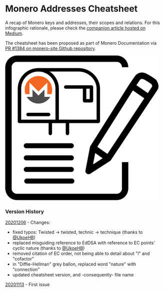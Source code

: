 # Monero Addresses Cheatsheet

A recap of Monero keys and addresses, their scopes and relations. For this infographic rationale, please check the [companion article hosted on Medium](https://medium.com/@baro77/4ce51df7daa5?source=friends_link&sk=ca0b7dc102333842816ef510f4ad4eb2).  

The cheatsheet has been proposed as part of Monero Documentation via [PR #1384 on monero-site Github repository](https://github.com/monero-project/monero-site/pull/1348).  

[![Monero PO BOX Notepad](featured2resized.png)](https://medium.com/@baro77/4ce51df7daa5?source=friends_link&sk=ca0b7dc102333842816ef510f4ad4eb2)

### Version History

[20201206](https://github.com/baro77/MoneroAddressesCS/blob/main/MoneroAddressesCheatsheet20201206.pdf) - Changes:
- fixed typos: Twisted -> twisted, technic -> technique (thanks to [@UkoeHB](https://github.com/UkoeHB))
- replaced misguiding reference to EdDSA with reference to EC points' cyclic nature (thanks to [@UkoeHB](https://github.com/UkoeHB))
- removed citation of EC order, not being able to detail about "l" and "cofactor"
- in "Diffie-Hellman" grey ballon, replaced word "nature" with "connection"
- updated cheatsheet version, and -consequently- file name

[20201113](https://github.com/baro77/MoneroAddressesCS/blob/main/MoneroAddressesCheatsheet20201113.pdf) - First issue
  

